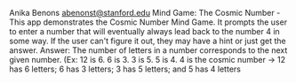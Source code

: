 Anika Benons <abenonst@stanford.edu>
Mind Game: The Cosmic Number - This app demonstrates the Cosmic Number Mind Game.
It prompts the user to enter a number that will eventually always lead back to the number
4 in some way. If the user can't figure it out, they may have a hint or just get the answer.
Answer: The number of letters in a number corresponds to the next given number.
(Ex: 12 is 6. 6 is 3. 3 is 5. 5 is 4. 4 is the cosmic number -> 12 has 6 letters; 6 has 3 letters; 3 has 5 letters; and 5 has 4 letters
